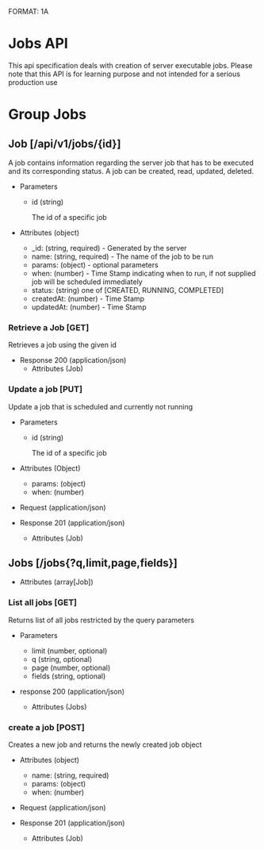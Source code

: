 FORMAT: 1A

# Jobs API
This api specification deals with creation of server executable jobs. Please
note that this API is for learning purpose and not intended for a serious
production use

# Group Jobs

## Job [/api/v1/jobs/{id}]
A job contains information regarding the server job that has to be executed
and its corresponding status. A job can be created, read, updated, deleted.

+ Parameters
  + id (string)

      The id of a specific job

+ Attributes (object)
  + _id: (string, required) - Generated by the server
  + name: (string, required) - The name of the job to be run
  + params: (object)  - optional parameters
  + when: (number) - Time Stamp indicating when to run, if not supplied job will be scheduled immediately
  + status: (string) one of [CREATED, RUNNING, COMPLETED]
  + createdAt: (number) - Time Stamp
  + updatedAt: (number) - Time Stamp

### Retrieve a Job [GET]
Retrieves a job using the given id

+ Response 200 (application/json)
  +  Attributes (Job)

### Update a job [PUT]
Update a job that is scheduled and currently not running

+ Parameters
  + id (string)

      The id of a specific job

+ Attributes (Object)
  + params: (object)
  + when: (number)

+ Request (application/json)

+ Response 201 (application/json)
  + Attributes (Job)

## Jobs [/jobs{?q,limit,page,fields}]

+ Attributes (array[Job])

### List all jobs [GET]
Returns list of all jobs restricted by the query parameters

+ Parameters
  + limit (number, optional)
  + q (string, optional)
  + page (number, optional)
  + fields (string, optional)

+ response 200 (application/json)
  + Attributes (Jobs)

### create a job [POST]
Creates a new job and returns the newly created job object

+ Attributes (object)
  + name: (string, required)
  + params: (object)
  + when: (number)

+ Request (application/json)

+ Response 201 (application/json)
  + Attributes (Job)
